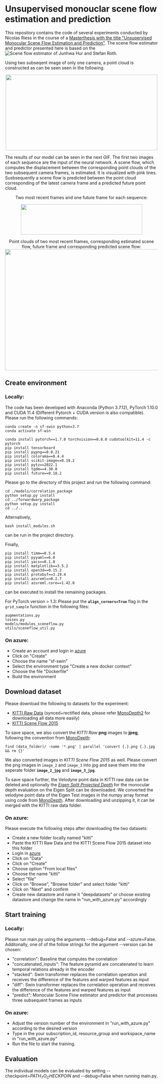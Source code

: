 # Unsupervised monouclar scene flow estimation and prediction
This repository contains the code of several experiments conducted by Nicolas Riess in the course of a [Masterthesis with the title "Unsupervised Monocular Scene Flow Estimation and Prediction"](https://drive.google.com/file/d/11pfFOjjE__mwDkPL0yvW13yFKLTzyJ7k/view?usp=share_link). The scene flow estimator and predictor presented here is based on the ![Scene flow estimator of Junhwa Hur and Stefan Roth](https://arxiv.org/abs/2004.04143).

Using two subseqent image of only one camera, a point cloud is constructed as can be seen seen in the following. 
<p align="center"><img src="demo/validation_image_60_x123-swin_different_perspectives.gif" width="500" height="250"/> </p>

The results of our model can be seen in the next GIF. The first two images of each sequence are the input of the neural network. A scene flow, which computes the displacement between the corresponding point clouds of the two subsequent camera frames, is estimated. It is visualized with pink lines.
Susbsequently a scene flow is predicted between the point cloud corresponding of the latest camera frame and a predicted future point cloud.                             

<p align="center">
  Two most recent frames and one future frame for each sequence:       
</p>
  
<p align="center">
  <img src=demo/validation_images.gif width="400" height="100"/> 
</p>

<p align="center">
   Point clouds of two most recent frames, corresponding estimated scene flow, future frame and corresponding predicted scene flow:
   
   <img src=demo/validation_images_point_clouds_scene_flow_with_prediction.gif width="1000" height="400"/> 
</p>

## Create environment

### Locally:
The code has been developed with Anaconda (Python 3.7.12), PyTorch 1.10.0 and CUDA 
11.4 (Different Pytorch + CUDA version is also compatible).  
Please run the following commands:

  ```Shell
conda create -n sf-swin python=3.7
conda activate sf-win

conda install pytorch==1.7.0 torchvision==0.8.0 cudatoolkit=11.4 -c pytorch
pip install tensorboard
pip install pypng==0.0.21
pip install colorama==0.4.4
pip install scikit-image==0.19.2
pip install pytz==2022.1
pip install tqdm==4.30.0
pip install future==0.18.2
  ```

Please go to the directory of this project and run the following command:
  ```Shell
cd ./models/correlation_package
python setup.py install
cd ../forwardwarp_package
python setup.py install
cd ../..
  ```
Alternatively, 
  ```Shell
bash install_modules.sh
  ```
can be run in the project directory.

Finally, 
  ```Shell
pip install timm==0.5.4
pip install pyyaml==6.0
pip install yacs==0.1.8
pip install matplotlib==3.5.2
pip install open3d==0.15.2
pip install protobuf==3.19.4
pip install azureml==0.2.7
pip install azureml.core==1.42.0
  ```
can be executed to install the remaining packages.
  
For PyTorch version > 1.3:
Please put the **`align_corners=True`** flag in the `grid_sample` function in the following files:
  ```
  augmentations.py
  losses.py
  models/modules_sceneflow.py
  utils/sceneflow_util.py
  ```

### On azure:
* Create an account and login in [azure](https://ml.azure.com) 
* Click on "Create"
* Choose the name "sf-swin"
* Select the environment type "Create a new docker context"
* Choose the file "Dockerfile"
* Build the environment

## Download dataset

Please download the following to datasets for the experiment:
  - [KITTI Raw Data](http://www.cvlibs.net/datasets/kitti/raw_data.php) (synced+rectified data, please refer [MonoDepth2](https://github.com/nianticlabs/monodepth2#-kitti-training-data) for downloading all data more easily)
  - [KITTI Scene Flow 2015](http://www.cvlibs.net/datasets/kitti/eval_scene_flow.php?benchmark=flow)

To save space, we also convert the *KITTI Raw* **png** images to **jpeg**, following the convention from [MonoDepth](https://github.com/mrharicot/monodepth):
  ```
  find (data_folder)/ -name '*.png' | parallel 'convert {.}.png {.}.jpg && rm {}'
  ```   
We also converted images in *KITTI Scene Flow 2015* as well. Please convert the png images in `image_2` and `image_3` into jpg and save them into the seperate folder **`image_2_jpg`** and **`image_3_jpg`**.  

To save space further, the Velodyne point data in KITTI raw data can be deleted and optionally the [*Eigen Split Projected Depth*](https://drive.google.com/file/d/1a97lgOgrChkLxi_nvRpmbsKspveQ6EyD/view?usp=sharing) for the monocular depth evaluation on the Eigen Split can be downloaded. We converted the velodyne point data of the Eigen Test images in the numpy array format using code from [MonoDepth](https://github.com/mrharicot/monodepth). After downloading and unzipping it, it can be merged with the KITTI raw data folder.  

### On azure:
Please execute the following steps after downloading the two datasets:
* Create a new folder locally named "kitti"
* Paste the KITTI Raw Data and the KITTI Scene Flow 2015 dataset into this folder
* Login in [azure](https://ml.azure.com) 
* Click on "Data"
* Click on "Create" 
* Choose option "From local files"
* Choose the name "kitti"
* Select "file"
* Click on "Browse", "Browse folder" and select folder "kitti"
* Click on "Next" and confirm
* Create new datastore and name it "deepdatasets" or choose existing datastore and change the name in "run_with_azure.py" accordingly


## Start training

### Locally:
Please run main.py using the arguments --debug=False and --azure=False. Additonally, one of of the follow strings for the argument --version can be chosen:
* "correlation": Baseline that computes the correlation
* "concatenated_inputs": The feature pyramid are concatenated to learn temporal relations already in the encoder
* "stacked": Swin transformer replaces the correlation operation and receives the difference of the features and warped features as input
* "diff": Swin transformer replaces the correlation operation and receives the difference of the features and warped features as input
* "predict": Monocular Scene Flow estimator and predictor that processes three subsequent frames as inputs

### On azure:
* Adjust the version number of the environment in "run_with_azure.py" according to the desired version 
* Type in the your subscription_id, resource_group and workspace_name in "run_with_azure.py" 
* Run the file to start the training.

## Evaluation
The individual models can be evaluated by setting --checkpoint=$PATH_TO_CHECKPOIN$ and --debug=False when running main.py.
